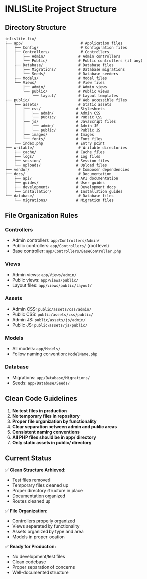 # INLISLite Project Structure

## Directory Structure

```
inlislite-fix/
├── app/                          # Application files
│   ├── Config/                   # Configuration files
│   ├── Controllers/              # Controllers
│   │   ├── Admin/               # Admin controllers
│   │   └── Public/              # Public controllers (if any)
│   ├── Database/                # Database files
│   │   ├── Migrations/          # Database migrations
│   │   └── Seeds/               # Database seeders
│   ├── Models/                  # Model files
│   └── Views/                   # View files
│       ├── admin/               # Admin views
│       └── public/              # Public views
│           └── layout/          # Layout templates
├── public/                      # Web accessible files
│   ├── assets/                  # Static assets
│   │   ├── css/                # Stylesheets
│   │   │   ├── admin/          # Admin CSS
│   │   │   └── public/         # Public CSS
│   │   ├── js/                 # JavaScript files
│   │   │   ├── admin/          # Admin JS
│   │   │   └── public/         # Public JS
│   │   ├── images/             # Images
│   │   └── fonts/              # Font files
│   └── index.php               # Entry point
├── writable/                    # Writable directories
│   ├── cache/                  # Cache files
│   ├── logs/                   # Log files
│   ├── session/                # Session files
│   └── uploads/                # Upload files
├── vendor/                      # Composer dependencies
├── docs/                        # Documentation
│   ├── api/                    # API documentation
│   ├── guides/                 # User guides
│   ├── development/            # Development docs
│   └── installation/           # Installation guides
└── database/                    # Database files
    └── migrations/             # Migration files
```

## File Organization Rules

### Controllers
- Admin controllers: `app/Controllers/Admin/`
- Public controllers: `app/Controllers/` (root level)
- Base controller: `app/Controllers/BaseController.php`

### Views
- Admin views: `app/Views/admin/`
- Public views: `app/Views/public/`
- Layout files: `app/Views/public/layout/`

### Assets
- Admin CSS: `public/assets/css/admin/`
- Public CSS: `public/assets/css/public/`
- Admin JS: `public/assets/js/admin/`
- Public JS: `public/assets/js/public/`

### Models
- All models: `app/Models/`
- Follow naming convention: `ModelName.php`

### Database
- Migrations: `app/Database/Migrations/`
- Seeds: `app/Database/Seeds/`

## Clean Code Guidelines

1. **No test files in production**
2. **No temporary files in repository**
3. **Proper file organization by functionality**
4. **Clear separation between admin and public areas**
5. **Consistent naming conventions**
6. **All PHP files should be in app/ directory**
7. **Only static assets in public/ directory**

## Current Status

✅ **Clean Structure Achieved:**
- Test files removed
- Temporary files cleaned up
- Proper directory structure in place
- Documentation organized
- Routes cleaned up

✅ **File Organization:**
- Controllers properly organized
- Views separated by functionality
- Assets organized by type and area
- Models in proper location

✅ **Ready for Production:**
- No development/test files
- Clean codebase
- Proper separation of concerns
- Well-documented structure
